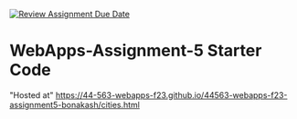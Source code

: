 [![Review Assignment Due Date](https://classroom.github.com/assets/deadline-readme-button-24ddc0f5d75046c5622901739e7c5dd533143b0c8e959d652212380cedb1ea36.svg)](https://classroom.github.com/a/7kKA03Up)
# WebApps-Assignment-5 Starter Code

"Hosted at" https://44-563-webapps-f23.github.io/44563-webapps-f23-assignment5-bonakash/cities.html